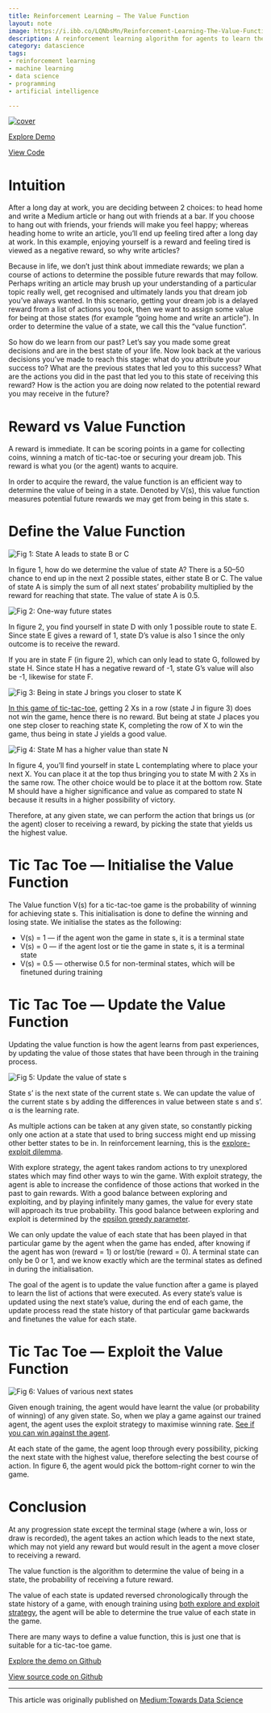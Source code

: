 ```yaml
---
title: Reinforcement Learning — The Value Function
layout: note
image: https://i.ibb.co/LQNbsMn/Reinforcement-Learning-The-Value-Function.png
description: A reinforcement learning algorithm for agents to learn the tic-tac-toe, using the value function
category: datascience
tags:
- reinforcement learning
- machine learning
- data science
- programming
- artificial intelligence

---
```


[![cover](https://i.ibb.co/LQNbsMn/Reinforcement-Learning-The-Value-Function.png)](https://towardsdatascience.com/reinforcement-learning-value-function-57b04e911152)

[Explore Demo](https://jinglescode.github.io/demos/rl-value-function-tic-tac-toe)

[View Code](https://github.com/jinglescode/demos/tree/master/src/app/components/rl-value-function-tic-tac-toe)

# Intuition

After a long day at work, you are deciding between 2 choices: to head home and write a Medium article or hang out with friends at a bar. If you choose to hang out with friends, your friends will make you feel happy; whereas heading home to write an article, you’ll end up feeling tired after a long day at work. In this example, enjoying yourself is a reward and feeling tired is viewed as a negative reward, so why write articles?

Because in life, we don’t just think about immediate rewards; we plan a course of actions to determine the possible future rewards that may follow. Perhaps writing an article may brush up your understanding of a particular topic really well, get recognised and ultimately lands you that dream job you’ve always wanted. In this scenario, getting your dream job is a delayed reward from a list of actions you took, then we want to assign some value for being at those states (for example “going home and write an article”). In order to determine the value of a state, we call this the “value function”.

So how do we learn from our past? Let’s say you made some great decisions and are in the best state of your life. Now look back at the various decisions you’ve made to reach this stage: what do you attribute your success to? What are the previous states that led you to this success? What are the actions you did in the past that led you to this state of receiving this reward? How is the action you are doing now related to the potential reward you may receive in the future?

# Reward vs Value Function

A reward is immediate. It can be scoring points in a game for collecting coins, winning a match of tic-tac-toe or securing your dream job. This reward is what you (or the agent) wants to acquire.

In order to acquire the reward, the value function is an efficient way to determine the value of being in a state. Denoted by V(s), this value function measures potential future rewards we may get from being in this state s.

# Define the Value Function

![Fig 1: State A leads to state B or C](/assets/img/posts/rl-value-func-01.png)

In figure 1, how do we determine the value of state A? There is a 50–50 chance to end up in the next 2 possible states, either state B or C. The value of state A is simply the sum of all next states’ probability multiplied by the reward for reaching that state. The value of state A is 0.5.

![Fig 2: One-way future states](/assets/img/posts/rl-value-func-02.png)

In figure 2, you find yourself in state D with only 1 possible route to state E. Since state E gives a reward of 1, state D’s value is also 1 since the only outcome is to receive the reward.

If you are in state F (in figure 2), which can only lead to state G, followed by state H. Since state H has a negative reward of -1, state G’s value will also be -1, likewise for state F.

![Fig 3: Being in state J brings you closer to state K](/assets/img/posts/rl-value-func-03.png)

[In this game of tic-tac-toe,](https://jinglescode.github.io/demos/rl-value-function-tic-tac-toe) getting 2 Xs in a row (state J in figure 3) does not win the game, hence there is no reward. But being at state J places you one step closer to reaching state K, completing the row of X to win the game, thus being in state J yields a good value.

![Fig 4: State M has a higher value than state N](/assets/img/posts/rl-value-func-04.png)

In figure 4, you’ll find yourself in state L contemplating where to place your next X. You can place it at the top thus bringing you to state M with 2 Xs in the same row. The other choice would be to place it at the bottom row. State M should have a higher significance and value as compared to state N because it results in a higher possibility of victory.

Therefore, at any given state, we can perform the action that brings us (or the agent) closer to receiving a reward, by picking the state that yields us the highest value.

# Tic Tac Toe — Initialise the Value Function

The Value function V(s) for a tic-tac-toe game is the probability of winning for achieving state s. This initialisation is done to define the winning and losing state. We initialise the states as the following:
- V(s) = 1 — if the agent won the game in state s, it is a terminal state
- V(s) = 0 — if the agent lost or tie the game in state s, it is a terminal state
- V(s) = 0.5 — otherwise 0.5 for non-terminal states, which will be finetuned during training

# Tic Tac Toe — Update the Value Function

Updating the value function is how the agent learns from past experiences, by updating the value of those states that have been through in the training process.

![Fig 5: Update the value of state s](/assets/img/posts/rl-value-func-05.gif)

State s’ is the next state of the current state s. We can update the value of the current state s by adding the differences in value between state s and s’. α is the learning rate.

As multiple actions can be taken at any given state, so constantly picking only one action at a state that used to bring success might end up missing other better states to be in. In reinforcement learning, this is the [explore-exploit dilemma](https://towardsdatascience.com/striking-a-balance-between-exploring-and-exploiting-5475d9c1e66e).

With explore strategy, the agent takes random actions to try unexplored states which may find other ways to win the game. With exploit strategy, the agent is able to increase the confidence of those actions that worked in the past to gain rewards. With a good balance between exploring and exploiting, and by playing infinitely many games, the value for every state will approach its true probability. This good balance between exploring and exploit is determined by the [epsilon greedy parameter](https://towardsdatascience.com/exploration-exploitation-dilemma-c9eee9a460ac).

We can only update the value of each state that has been played in that particular game by the agent when the game has ended, after knowing if the agent has won (reward = 1) or lost/tie (reward = 0). A terminal state can only be 0 or 1, and we know exactly which are the terminal states as defined in during the initialisation.

The goal of the agent is to update the value function after a game is played to learn the list of actions that were executed. As every state’s value is updated using the next state’s value, during the end of each game, the update process read the state history of that particular game backwards and finetunes the value for each state.

# Tic Tac Toe — Exploit the Value Function

![Fig 6: Values of various next states](/assets/img/posts/rl-value-func-06.png)

Given enough training, the agent would have learnt the value (or probability of winning) of any given state. So, when we play a game against our trained agent, the agent uses the exploit strategy to maximise winning rate. [See if you can win against the agent](https://jinglescode.github.io/demos/rl-value-function-tic-tac-toe).

At each state of the game, the agent loop through every possibility, picking the next state with the highest value, therefore selecting the best course of action. In figure 6, the agent would pick the bottom-right corner to win the game.

# Conclusion

At any progression state except the terminal stage (where a win, loss or draw is recorded), the agent takes an action which leads to the next state, which may not yield any reward but would result in the agent a move closer to receiving a reward.

The value function is the algorithm to determine the value of being in a state, the probability of receiving a future reward.

The value of each state is updated reversed chronologically through the state history of a game, with enough training using [both explore and exploit strategy](https://towardsdatascience.com/exploration-exploitation-dilemma-c9eee9a460ac), the agent will be able to determine the true value of each state in the game.

There are many ways to define a value function, this is just one that is suitable for a tic-tac-toe game.

[Explore the demo on Github](https://jinglescode.github.io/demos/rl-value-function-tic-tac-toe)

[View source code on Github](https://github.com/jinglescode/demos/tree/master/src/app/components/rl-value-function-tic-tac-toe)

---

This article was originally published on [Medium:Towards Data Science](https://towardsdatascience.com/reinforcement-learning-value-function-57b04e911152)
